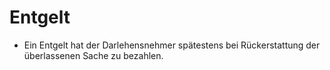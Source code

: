 # Entgelt

- Ein Entgelt hat der Darlehensnehmer spätestens bei Rückerstattung der überlassenen Sache zu bezahlen.

